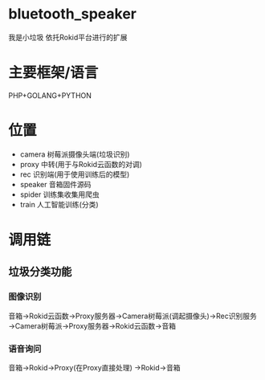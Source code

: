 # bluetooth_speaker
我是小垃圾
依托Rokid平台进行的扩展

# 主要框架/语言
PHP+GOLANG+PYTHON

# 位置
 - camera  树莓派摄像头端(垃圾识别)
 - proxy   中转(用于与Rokid云函数的对调)
 - rec     识别端(用于使用训练后的模型)
 - speaker 音箱固件源码
 - spider  训练集收集用爬虫
 - train   人工智能训练(分类)

# 调用链
## 垃圾分类功能
### 图像识别
音箱->Rokid云函数->Proxy服务器->Camera树莓派(调起摄像头)->Rec识别服务
->Camera树莓派->Proxy服务器->Rokid云函数->音箱

### 语音询问
音箱->Rokid->Proxy(在Proxy直接处理)
->Rokid->音箱